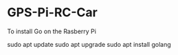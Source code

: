 # GPS-Pi-RC-Car

To install Go on the Rasberry Pi

sudo apt update
sudo apt upgrade
sudo apt install golang

